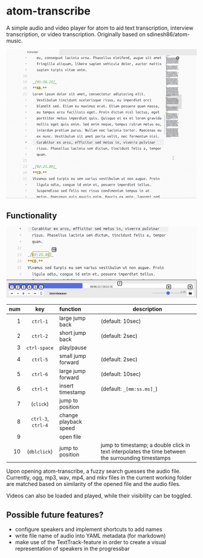 # atom-transcribe

A simple audio and video player for atom to aid text transcription, interview transcription, or video transcription.
Originally based on sdinesh86/atom-music.

![Screencast of the program.](screencast.gif)

## Functionality

![Screenshot of the program with numbered functions.](screenshot.png)

| num |        key         | function              | description                                                                                         |
| ---:|:------------------:|:--------------------- | --------------------------------------------------------------------------------------------------- |
|   1 |      `ctrl-1`      | large jump back       | (default: 10sec)                                                                                    |
|   2 |      `ctrl-2`      | short jump back       | (default: 2sec)                                                                                     |
|   3 |    `ctrl-space`    | play/pause            |                                                                                                     |
|   4 |      `ctrl-5`      | small jump forward    | (default: 2sec)                                                                                     |
|   5 |      `ctrl-6`      | large jump forward    | (default: 10sec)                                                                                    |
|   6 |      `ctrl-t`      | insert timestamp      | (default: `_[mm:ss.ms]_`)                                                                           |
|   7 |     (`click`)      | jump to position      |                                                                                                     |
|   8 | `ctrl-3`, `ctrl-4` | change playback speed |                                                                                                     |
|   9 |                    | open file             |                                                                                                     |
|  10 |    (`dblclick`)    | jump to position      | jump to timestamp;  a double click in text interpolates the time between the surrounding timestamps | 
 
Upon opening atom-transcribe, a fuzzy search guesses the audio file.
Currently, ogg, mp3, wav, mp4, and mkv files in the current working folder are matched based on similarity of the opened file and the audio files.

Videos can also be loaded and played, while their visibility can be toggled.

## Possible future features?

* configure speakers and implement shortcuts to add names
* write file name of audio into YAML metadata (for markdown)
* make use of the TextTrack-feature in order to create a visual representation of speakers in the progressbar
